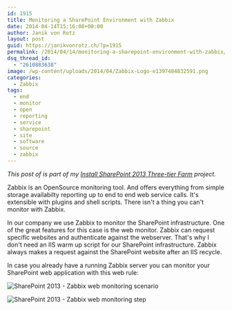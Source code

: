 ```yaml
---
id: 1915
title: Monitoring a SharePoint Environment with Zabbix
date: 2014-04-14T15:16:08+00:00
author: Janik von Rotz
layout: post
guid: https://janikvonrotz.ch/?p=1915
permalink: /2014/04/14/monitoring-a-sharepoint-environment-with-zabbix/
dsq_thread_id:
  - "2610883638"
image: /wp-content/uploads/2014/04/Zabbix-Logo-e1397484832591.png
categories:
  - Zabbix
tags:
  - end
  - monitor
  - open
  - reporting
  - service
  - sharepoint
  - site
  - software
  - source
  - zabbix
---
```

*This post of is part of my [Install SharePoint 2013 Three-tier Farm](https://janikvonrotz.ch/projects/install-sharepoint-2013-three-tier-farm/) project.*

Zabbix is an OpenSource monitoring tool.
And offers everything from simple storage availabilty reporting up to end to end web service calls.
It's extensible with plugins and shell scripts. There isn't a thing you can't monitor with Zabbix.
<!--more-->
In our company we use Zabbix to monitor the SharePoint infrastructure.
One of the great features for this case is the web monitor. Zabbix can request specific websites and authenticate against the webserver.
That's why I don't need an IIS warm up script for our SharePoint infrastructure. Zabbix always makes a request against the SharePoint website after an IIS recycle.

In case you already have a running Zabbix server you can monitor your SharePoint web application with this web rule:

![SharePoint 2013 - Zabbix web monitoring scenario](https://janikvonrotz.ch/wp-content/uploads/2014/04/SharePoint-2013-Zabbix-web-monitoring-scenario.jpg)

![SharePoint 2013 - Zabbix web monitoring step](https://janikvonrotz.ch/wp-content/uploads/2014/04/SharePoint-2013-Zabbix-web-monitoring-step.jpg)
